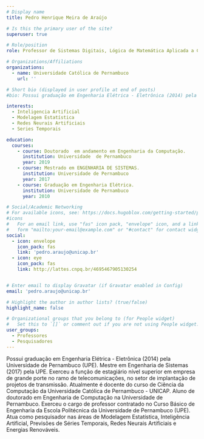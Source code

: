 ```yaml
---
# Display name
title: Pedro Henrique Meira de Araújo

# Is this the primary user of the site?
superuser: true

# Role/position
role: Professor de Sistemas Digitais, Lógica de Matemática Aplicada a Computação, Introdução a Ciência da Computação, Redes de Computadores 2, Tópicos Avanaçados de Computação 2, Banco de Dados 2.

# Organizations/Affiliations
organizations:
  - name: Universidade Católica de Pernambuco
    url: ''

# Short bio (displayed in user profile at end of posts)
#bio: Possui graduação em Engenharia Elétrica - Eletrônica (2014) pela Universidade de Pernambuco (UPE). Mestre em Engenharia de Sistemas (2017) pela UPE. Exerceu a função de estagiário nível superior em empresa de grande porte no ramo de telecomunicações, no setor de implantação de projetos de transmissão. Atualmente é docente do curso de Ciência da Computação da Universidade Católica de Pernambuco - UNICAP. Aluno de doutorado em Engenharia de Computação na Universidade de Pernambuco. Exerceu o cargo de professor contratado no Curso Básico de Engenharia da Escola Politécnica da Universidade de Pernambuco (UPE). Atua como pesquisador nas áreas de Modelagem Estatística, Inteligência Artificial, Previsões de Séries Temporais, Redes Neurais Artificiais e Energias Renováveis.

interests:
  - Inteligencia Artificial
  - Modelagem Estatística
  - Redes Neurais Artificiais
  - Series Temporais

education:
  courses:
    - course: Doutorado  em andamento em Engenharia da Computação.
      institution: Universidade  de Pernambuco
      year: 2019
    - course: Mestrado em ENGENHARIA DE SISTEMAS.
      institution: Universidade de Pernambuco
      year: 2017
    - course: Graduação em Engenharia Elétrica.
      institution: Universidade de Pernambuco
      year: 2010

# Social/Academic Networking
# For available icons, see: https://docs.hugoblox.com/getting-started/page-builder/#icons
#icons
#   For an email link, use "fas" icon pack, "envelope" icon, and a link in the
#   form "mailto:your-email@example.com" or "#contact" for contact widget.
social:
  - icon: envelope
    icon_pack: fas
    link: 'pedro.araujo@unicap.br'
  - icon: eye
    icon_pack: fas
    link: http://lattes.cnpq.br/4695467905130254


# Enter email to display Gravatar (if Gravatar enabled in Config)
email: 'pedro.araujo@unicap.br'

# Highlight the author in author lists? (true/false)
highlight_name: false

# Organizational groups that you belong to (for People widget)
#   Set this to `[]` or comment out if you are not using People widget.
user_groups:
  - Professores
  - Pesquisadores
---
```


Possui graduação em Engenharia Elétrica - Eletrônica (2014) pela Universidade de Pernambuco (UPE). Mestre em Engenharia de Sistemas (2017) pela UPE. Exerceu a função de estagiário nível superior em empresa de grande porte no ramo de telecomunicações, no setor de implantação de projetos de transmissão. Atualmente é docente do curso de Ciência da Computação da Universidade Católica de Pernambuco - UNICAP. Aluno de doutorado em Engenharia de Computação na Universidade de Pernambuco. Exerceu o cargo de professor contratado no Curso Básico de Engenharia da Escola Politécnica da Universidade de Pernambuco (UPE). Atua como pesquisador nas áreas de Modelagem Estatística, Inteligência Artificial, Previsões de Séries Temporais, Redes Neurais Artificiais e Energias Renováveis.
